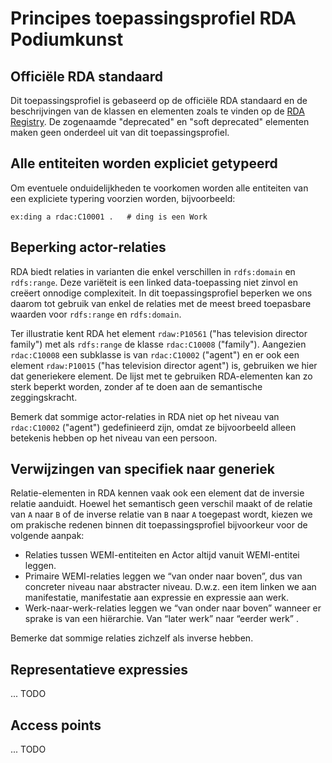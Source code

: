 # Principes toepassingsprofiel RDA Podiumkunst

## Officiële RDA standaard
Dit toepassingsprofiel is gebaseerd op de officiële RDA standaard en de beschrijvingen van de klassen en elementen zoals te vinden op de [RDA Registry](http://www.rdaregistry.info/). De zogenaamde "deprecated" en "soft deprecated" elementen maken geen onderdeel uit van dit toepassingsprofiel. 

## Alle entiteiten worden expliciet getypeerd

Om eventuele onduidelijkheden te voorkomen worden alle entiteiten van een expliciete typering voorzien worden, bijvoorbeeld:

	ex:ding a rdac:C10001 .   # ding is een Work

## Beperking actor-relaties

RDA biedt relaties in varianten die enkel verschillen in `rdfs:domain` en `rdfs:range`. Deze variëteit is een linked data-toepassing niet zinvol en creëert onnodige complexiteit. In dit toepassingsprofiel beperken we ons daarom tot gebruik van enkel de relaties met de meest breed toepasbare waarden voor `rdfs:range` en `rdfs:domain`.

Ter illustratie kent RDA het element `rdaw:P10561` ("has television director family") met als `rdfs:range` de klasse `rdac:C10008` ("family"). Aangezien `rdac:C10008` een subklasse is van `rdac:C10002` ("agent") en er ook een element `rdaw:P10015` ("has television director agent") is, gebruiken we hier dat generiekere element. De lijst met te gebruiken RDA-elementen kan zo sterk beperkt worden, zonder af te doen aan de semantische zeggingskracht.

Bemerk dat sommige actor-relaties in RDA niet op het niveau van `rdac:C10002` ("agent") gedefinieerd zijn, omdat ze bijvoorbeeld alleen betekenis hebben op het niveau van een persoon.

## Verwijzingen van specifiek naar generiek

Relatie-elementen in RDA kennen vaak ook een element dat de inversie relatie aanduidt. Hoewel het semantisch geen verschil maakt of de relatie van `A` naar `B` of de inverse relatie van `B` naar `A` toegepast wordt, kiezen we om prakische redenen binnen dit toepassingsprofiel bijvoorkeur voor de volgende aanpak:

* Relaties tussen WEMI-entiteiten en Actor altijd vanuit WEMI-entitei leggen.
* Primaire WEMI-relaties leggen we “van onder naar boven”, dus van concreter niveau naar abstracter niveau. D.w.z. een item linken we aan manifestatie, manifestatie aan expressie en expressie aan werk.
*  Werk-naar-werk-relaties leggen we “van onder naar boven” wanneer er sprake is van een hiërarchie. Van “later werk” naar “eerder werk” .

Bemerke dat sommige relaties zichzelf als inverse hebben.

## Representatieve expressies

... TODO

## Access points

... TODO






